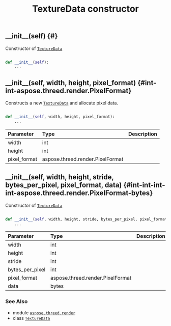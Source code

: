 ﻿---
title: TextureData constructor
second_title: Aspose.3D for Python via .NET API References
description: 
type: docs
weight: 10
url: /python-net/aspose.threed.render/texturedata/__init__/
is_root: false
---

## \_\_init\_\_(self) {#}

Constructor of [`TextureData`](/3d/python-net/aspose.threed.render/texturedata)



```python

def __init__(self):
    ...
```




## \_\_init\_\_(self, width, height, pixel_format) {#int-int-aspose.threed.render.PixelFormat}

Constructs a new [`TextureData`](/3d/python-net/aspose.threed.render/texturedata) and allocate pixel data.



```python

def __init__(self, width, height, pixel_format):
    ...
```


| Parameter | Type | Description |
| :- | :- | :- |
| width | int |  |
| height | int |  |
| pixel_format | aspose.threed.render.PixelFormat |  |


## \_\_init\_\_(self, width, height, stride, bytes_per_pixel, pixel_format, data) {#int-int-int-int-aspose.threed.render.PixelFormat-bytes}

Constructor of [`TextureData`](/3d/python-net/aspose.threed.render/texturedata)



```python

def __init__(self, width, height, stride, bytes_per_pixel, pixel_format, data):
    ...
```


| Parameter | Type | Description |
| :- | :- | :- |
| width | int |  |
| height | int |  |
| stride | int |  |
| bytes_per_pixel | int |  |
| pixel_format | aspose.threed.render.PixelFormat |  |
| data | bytes |  |



### See Also
* module [`aspose.threed.render`](../../)
* class [`TextureData`](/3d/python-net/aspose.threed.render/texturedata)
